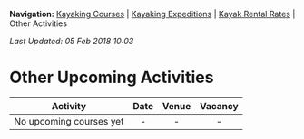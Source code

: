 **Navigation:** [Kayaking Courses](index) &#124; [Kayaking Expeditions](expedition) &#124; [Kayak Rental Rates](rental) &#124; Other Activities

_Last Updated: 05 Feb 2018 10:03_
# Other Upcoming Activities

Activity | Date | Venue | Vacancy
:---:|:---:|:---:|:---:
No upcoming courses yet|-|-|-

